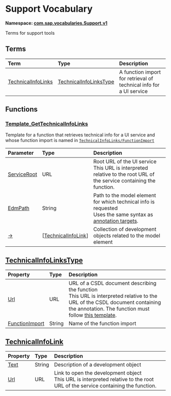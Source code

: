 # Support Vocabulary
**Namespace: [com.sap.vocabularies.Support.v1](Support.xml)**

Terms for support tools


## Terms

Term|Type|Description
:---|:---|:----------
[TechnicalInfoLinks](Support.xml#L35)|[TechnicalInfoLinksType](#TechnicalInfoLinksType)|<a name="TechnicalInfoLinks"></a>A function import for retrieval of technical info for a UI service


## Functions

<a name="Template_GetTechnicalInfoLinks"></a>
### [Template_GetTechnicalInfoLinks](Support.xml#L52)

Template for a function that retrieves technical info for a UI service and whose function import is named in [`TechnicalInfoLinks/FunctionImport`](#TechnicalInfoLinksType)

Parameter|Type|Description
:--------|:---|:----------
[ServiceRoot](Support.xml#L54)|URL|Root URL of the UI service<br>This URL is interpreted relative to the root URL of the service containing the function.
[EdmPath](Support.xml#L61)|String|Path to the model element for which technical info is requested<br>Uses the same syntax as [annotation targets](https://oasis-tcs.github.io/odata-specs/odata-csdl-xml/odata-csdl-xml.html#Target).
[&rarr;](Support.xml#L67)|\[[TechnicalInfoLink](#TechnicalInfoLink)\]|Collection of development objects related to the model element


<a name="TechnicalInfoLinksType"></a>
## [TechnicalInfoLinksType](Support.xml#L38)


Property|Type|Description
:-------|:---|:----------
[Url](Support.xml#L39)|URL|URL of a CSDL document describing the function<br>This URL is interpreted relative to the URL of the CSDL document containing the annotation. The function must follow [this template](#Template_GetTechnicalInfoLinks).
[FunctionImport](Support.xml#L47)|String|Name of the function import

<a name="TechnicalInfoLink"></a>
## [TechnicalInfoLink](Support.xml#L71)


Property|Type|Description
:-------|:---|:----------
[Text](Support.xml#L72)|String|Description of a development object
[Url](Support.xml#L76)|URL|Link to open the development object<br>This URL is interpreted relative to the root URL of the service containing the function.
